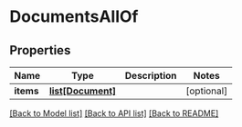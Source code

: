# DocumentsAllOf

## Properties
Name | Type | Description | Notes
------------ | ------------- | ------------- | -------------
**items** | [**list[Document]**](Document.md) |  | [optional] 

[[Back to Model list]](../README.md#documentation-for-models) [[Back to API list]](../README.md#documentation-for-api-endpoints) [[Back to README]](../README.md)


